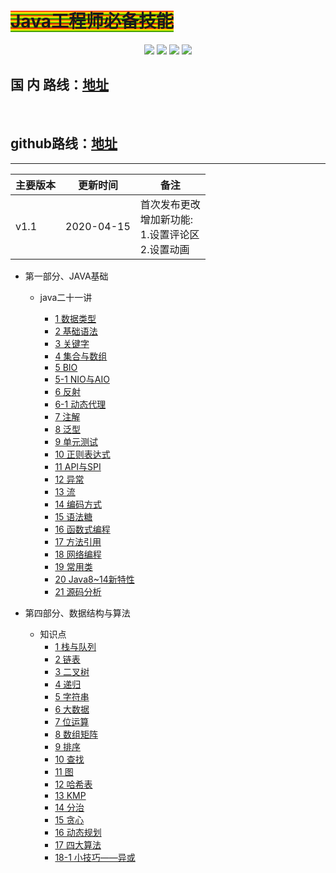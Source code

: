 <!--
 * @Author: 孙浩然
 * @Date: 2020-04-08 16:14:01
 * @LastEditTime: 2020-04-29 07:26:49
 * @LastEditors: Please set LastEditors
 * @Description: In User Settings Edit
 * @FilePath: \docsd:\04.github\Javastudyer\README.md
 -->
# <h1><font style="background: repeating-linear-gradient(red, yellow 10%, green 20%)">Java工程师必备技能</font></h1>
<div align="center">
    <a href="https://github.com/codefool0307/Javastudyer/blob/master/authorintroducer.md"> <img src="https://badgen.net/badge/%e4%bd%9c%e8%80%85/shr?icon=github&color=4ab8a1"></a>
    <a href=""> <img src="https://badgen.net/badge/%e7%89%88%e6%9c%ac/v1.0.0?icon=telegram&color=4ab8a1"></a>
    <a href="https://codefool0307.github.io/JavaScholar/#/"> <img src="https://badgen.net/badge/%e9%98%85%e8%af%bb/codefool0307?icon=sourcegraph&color=4ab8a1"></a>
    <a href=""> <img src="https://badgen.net/badge/%e8%af%ad%e8%a8%80/Java?icon=rss&color=4ab8a1"></a>
</div>

<h2>国 内 路线：<a href="https://compu.gitee.io/demo-java/#/">地址</a></h2><br>

<h2>github路线：<a href="https://codefool0307.github.io/JavaScholar/#/">地址</a></h2>

<hr size=10 color=red>

| 主要版本 | 更新时间       | 备注             |
| ---- | ---------- | -------------- |
| v1.1 | 2020-04-15 | 首次发布更改<br> 增加新功能:<br> 1.设置评论区<br> 2.设置动画<br>           |


* 第一部分、JAVA基础

    * java二十一讲

        * [1 数据类型](https://github.com/codefool0307/JavaScholar/blob/master/1.basics/1.java-basic/1-%E6%95%B0%E6%8D%AE%E7%B1%BB%E5%9E%8B.md) 
        * [2 基础语法](/JavaScholar/1.basics/1.java-basic/2-基础语法.md)
        * [3 关键字](/JavaScholar/1.basics/1.java-basic/3-关键字.md)
        * [4 集合与数组](/JavaScholar/1.basics/1.java-basic/4-集合.md)
        * [5 BIO](/JavaScholar/1.basics/1.java-basic/5-IO.md)
        * [5-1 NIO与AIO](/JavaScholar/1.basics/1.java-basic/5-1-IO.md)
        * [6 反射](/JavaScholar/1.basics/1.java-basic/6-反射.md)
        * [6-1 动态代理](/JavaScholar/1.basics/1.java-basic/601-动态代理.md)
        * [7 注解](/JavaScholar/1.basics/1.java-basic/9-注解.md)
        * [8 泛型](/JavaScholar/1.basics/1.java-basic/10-泛型.md)
        * [9 单元测试](/JavaScholar/1.basics/1.java-basic/11-单元测试.md)
        * [10 正则表达式](/JavaScholar/1.basics/1.java-basic/12-正则表达式.md)
        * [11 API与SPI](/JavaScholar/1.basics/1.java-basic/13-API.md)
        * [12 异常](/JavaScholar/1.basics/1.java-basic/14-异常.md)
        * [13 流](/JavaScholar/1.basics/1.java-basic/15-流.md)
        * [14 编码方式](/JavaScholar/1.basics/1.java-basic/16-编码方式.md)
        * [15 语法糖](/JavaScholar/1.basics/1.java-basic/17-语法糖.md)
        * [16 函数式编程](/JavaScholar/1.basics/1.java-basic/18-函数式编程.md)
        * [17 方法引用](/JavaScholar/1.basics/1.java-basic/19-方法引用.md)
        * [18 网络编程](/JavaScholar/1.basics/1.java-basic/20-网络编程.md)
        * [19 常用类](/1.basics/1.java-basic/21-类.md)
        * [20 Java8~14新特性](/JavaScholar/1.basics/1.java-basic/22-新特性.md)
        * [21 源码分析](/JavaScholar/1.basics/1.java-basic/23-源码.md)

* 第四部分、数据结构与算法
    * 知识点
        * [1 栈与队列](/4.algorithm/1-栈与队列.md)
        * [2 链表](/4.algorithm/2-链表.md)
        * [3 二叉树](/4.algorithm/3-二叉树.md)
        * [4 递归](/4.algorithm/4-递归.md)
        * [5 字符串](/4.algorithm/5-字符串.md)
        * [6 大数据](/4.algorithm/6-大数据.md)
        * [7 位运算](/4.algorithm/7-位运算.md)
        * [8 数组矩阵](/4.algorithm/8-数组矩阵.md)
        * [9 排序](/JavaScholar/4.algorithm/9-排序.md)
        * [10 查找](/JavaScholar/4.algorithm/10-查找.md)
        * [11 图](/JavaScholar/4.algorithm/11-图.md)
        * [12 哈希表](/4.algorithm/12-哈希表.md)
        * [13 KMP](/4.algorithm/13-KMP.md)
        * [14 分治](/4.algorithm/14-分治.md)
        * [15 贪心](/4.algorithm/15-贪心.md)
        * [16 动态规划](/4.algorithm/16-动态规划.md)
        * [17 四大算法](/JavaScholar/4.algorithm/17-四大算法.md)
        * [18-1 小技巧——异或](/JavaScholar/4.algorithm/18-小技巧1异或.md)
